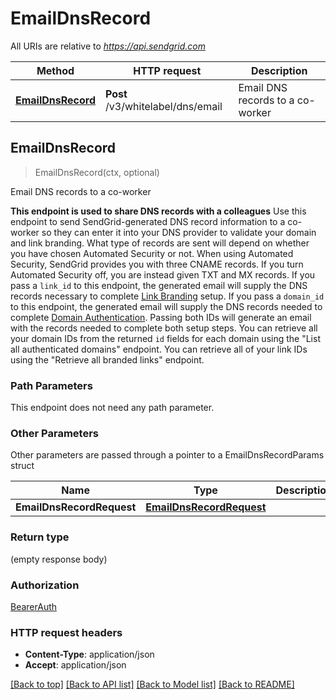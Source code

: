 # EmailDnsRecord

All URIs are relative to *https://api.sendgrid.com*

Method | HTTP request | Description
------------- | ------------- | -------------
[**EmailDnsRecord**](EmailDnsRecord.md#EmailDnsRecord) | **Post** /v3/whitelabel/dns/email | Email DNS records to a co-worker



## EmailDnsRecord

> EmailDnsRecord(ctx, optional)

Email DNS records to a co-worker

**This endpoint is used to share DNS records with a colleagues**  Use this endpoint to send SendGrid-generated DNS record information to a co-worker so they can enter it into your DNS provider to validate your domain and link branding.   What type of records are sent will depend on whether you have chosen Automated Security or not. When using Automated Security, SendGrid provides you with three CNAME records. If you turn Automated Security off, you are instead given TXT and MX records.  If you pass a `link_id` to this endpoint, the generated email will supply the DNS records necessary to complete [Link Branding](https://sendgrid.com/docs/ui/account-and-settings/how-to-set-up-link-branding/) setup. If you pass a `domain_id` to this endpoint, the generated email will supply the DNS records needed to complete [Domain Authentication](https://sendgrid.com/docs/ui/account-and-settings/how-to-set-up-domain-authentication/). Passing both IDs will generate an email with the records needed to complete both setup steps.  You can retrieve all your domain IDs from the returned `id` fields for each domain using the \"List all authenticated domains\" endpoint. You can retrieve all of your link IDs using the \"Retrieve all branded links\" endpoint.

### Path Parameters

This endpoint does not need any path parameter.

### Other Parameters

Other parameters are passed through a pointer to a EmailDnsRecordParams struct


Name | Type | Description
------------- | ------------- | -------------
**EmailDnsRecordRequest** | [**EmailDnsRecordRequest**](EmailDnsRecordRequest.md) | 

### Return type

 (empty response body)

### Authorization

[BearerAuth](../README.md#BearerAuth)

### HTTP request headers

- **Content-Type**: application/json
- **Accept**: application/json

[[Back to top]](#) [[Back to API list]](../README.md#documentation-for-api-endpoints)
[[Back to Model list]](../README.md#documentation-for-models)
[[Back to README]](../README.md)

